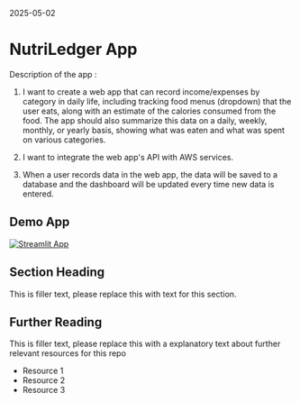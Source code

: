 2025-05-02

# NutriLedger App

Description of the app :

1. I want to create a web app that can record income/expenses by category in daily life, including tracking food menus (dropdown) that the user eats, along with an estimate of the calories consumed from the food. The app should also summarize this data on a daily, weekly, monthly, or yearly basis, showing what was eaten and what was spent on various categories.

2. I want to integrate the web app's API with AWS services.

3. When a user records data in the web app, the data will be saved to a database and the dashboard will be updated every time new data is entered.

## Demo App

[![Streamlit App](https://static.streamlit.io/badges/streamlit_badge_black_white.svg)](https://share.streamlit.io/dataprofessor/st-app/)

## Section Heading

This is filler text, please replace this with text for this section.

## Further Reading

This is filler text, please replace this with a explanatory text about further relevant resources for this repo
- Resource 1
- Resource 2
- Resource 3
